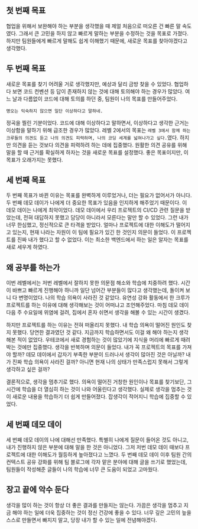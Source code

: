 첫 번째 목표
---
협업을 위해서 보완해야 하는 부분을 생각했을 때 제얼 처음으로 떠오른 건 빠른 말 속도였다. 그래서 큰 고민을 하지 않고 빠르게 말하는 부분을 수정하는 것을 목표로 가졌다. 하지만 팀원들에게 빠르게 말해도 쉽게 이해했기 때문에, 새로운 목표를 찾아야겠다고 생각했다.

두 번째 목표
---
새로운 목표를 찾기 어려울 거로 생각했지만, 예상과 달리 금방 찾을 수 있었다. 협업하다 보면 코드 컨벤션 등 답이 존재하지 않는 것에 대해 토의해야 하는 경우가 많았다. 여느 날과 다름없이 코드에 대해 토의를 하던 중, 팀원이 나의 목표를 만들어주었다.

`명오는 익숙하지 않으면 일단 이상하다고 말하네.`

정곡을 찔린 기분이었다. 코드에 대해 이상하다고 말하면서, 이상하다고 생각한 근거는 이상함을 말하기 위해 급조한 경우가 많았다. 레벨 2에서의 목표는 `레벨 3에서 함께 하는 크루들의 의견도 듣고 나의 의견도 피력하며, 나의 코딩 세계를 넓혀나가고 싶다.`였다. 하지만 의견을 듣는 것보다 의견을 피력하려 하는 데에 집중했다. 원활한 의견 공유를 위해 말을 할 때 근거를 확실하게 하자는 것을 새로운 목표를 설정했다. 좋은 목표이지만, 이 목표가 오래가지는 못했다.

세 번째 목표
---
두 번째 목표가 바뀐 이유는 목표를 완벽하게 이루었거나, 더는 필요가 없어서가 아니다. 두 번째 데모 데이가 나에게 더 중요한 목표가 있음을 인지하게 해주었기 때문이다. 이 데모 데이는 나에게 최악이었다. 데모 데이에서 우리 프로젝트의 CI/CD 관련 질문을 받았는데, 전혀 대답하지 못했고 담당이 아니라서 모른다는 말만 할 수 있었다. 그런 내가 너무 한심했고, 정신적으로 큰 타격을 받았다. 얼마나 프로젝트에 대한 이해도가 떨어지고 있는지, 현재 나라는 자원이 이 팀에 필요가 있긴 한 것인지 의문이 들었다. 이 프로젝트를 진짜 내가 했다고 할 수 없었다. 이는 최소한 백엔드에서 하는 일은 알자는 목표를 새로 세우게 하였다.

왜 공부를 하는가
---
이번 레벨에서는 저번 레벨에서 잘하지 못한 의문점 해소와 학습에 치중하려 했다. 시간이 바쁘고 빠르게 진행해야 하니까 일단 넘어간 부분들이 많다고 생각했는데, 돌이켜 보니 다 변명이었다. 나의 학습 의욕이 사라진 것 같았다. 유연성 강화 활동에서 한 크루가 프로젝트를 하는 이유에 대해 생각해보는 것이 어떠냐고 조언해주었다. 마침 데모 데이 다음 주 수요일에 위염에 걸려, 집에서 혼자 쉬면서 생각을 해볼 수 있는 시간이 생겼다.

하지만 프로젝트를 하는 이유는 전혀 떠올리지 못했다. 내 학습 의욕이 떨어진 원인도 찾지 못했다. 당연한 결과였던 것 같다. 지금까지 학습하면서도 이걸 왜 해야 하는지 생각해본 적이 없었다. 우테코에서 새로 경험하는 것이 많았기에 지식을 머리에 빠르게 때려 박는 것에만 집중했다. 생각을 반복하며 의문이 들었다. 내가 꼭 프로젝트의 목표를 가져야 할까? 데모 데이에서 갑자기 부족한 부분이 드러나서 생각이 많아진 것은 아닐까? 내가 진짜 학습 의욕이 사라진 걸까? 아니면 현재 나의 상태가 만족스럽지 못해서 그렇게 생각하고 싶은 걸까?

결론적으로, 생각을 멈추기로 했다. 의욕이 떨어진 거창한 원인이나 목표를 찾기보단, 그 시간에 학습을 더 열심히 하는 것이 나와 어울린다고 생각했다. 실제로 생각을 멈추는 것이 새로운 내용을 학습하기 더 쉽게 만들어졌다. 잡생각이 적어지니 학습에 집중할 수 있었다.

세 번째 데모 데이
---
세 번째 데모 데이의 나에 대해선 만족했다. 특별히 나에게 질문이 들어온 것도 아니고, 내가 진행하지 않은 부분에 대해 말을 한 것은 아니었다. 그저 저번 데모 데이 때보다 프로젝트에 대한 이해도가 월등하게 높아졌다고 느꼈다. 두 번째 데모 데이 이후 팀원 간의 컨텍스트 공유 강화를 위해 팀 블로그에 각자 맡은 분야에 대해 글을 쓰기로 했었는데, 팀원들이 작성해준 글들이 나의 학습에 너무 큰 도움이 되었고 고마웠다.

장고 끝에 악수 둔다
---
생각을 많이 하는 것이 항상 더 좋은 결과를 만들지는 않는다. 가끔은 생각을 멈추고 지금 해야 하는 일에 더욱 집중하는 것이 정신 건강에 좋을 수 있다. 너무 깊은 고민의 늪을 스스로 만들면서 빠지지 말고, 당장 내가 할 수 있는 일에 전념해야겠다.
